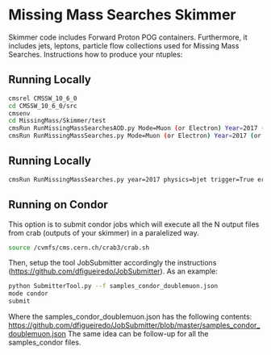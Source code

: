 # Missing Mass Searches Skimmer
Skimmer code includes Forward Proton POG containers. Furthermore, it includes jets, leptons, particle flow collections used for Missing Mass Searches.
Instructions how to produce your ntuples:

## Running Locally

```sh
cmsrel CMSSW_10_6_0
cd CMSSW_10_6_0/src
cmsenv
cd MissingMass/Skimmer/test
cmsRun RunMissingMassSearchesAOD.py Mode=Muon (or Electron) Year=2017 (or 2018) [AOD]
cmsRun RunMissingMassSearches.py Mode=Muon (or Electron) Year=2017 (or 2018) [miniAOD]
```

## Running Locally

```sh
cmsRun RunMissingMassSearches.py year=2017 physics=bjet trigger=True era=D mode=data
```

## Running on Condor

This option is to submit condor jobs which will execute all the N output files from crab (outputs of your skimmer) in a paralelized way.

```sh
source /cvmfs/cms.cern.ch/crab3/crab.sh
```

Then, setup the tool JobSubmitter accordingly the instructions (https://github.com/dfigueiredo/JobSubmitter). As an example:

```sh
python SubmitterTool.py --f samples_condor_doublemuon.json
mode condor
submit
```

Where the samples_condor_doublemuon.json has the following contents: https://github.com/dfigueiredo/JobSubmitter/blob/master/samples_condor_doublemuon.json
The same idea can be follow-up for all the samples_condor files.

